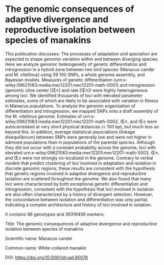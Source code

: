 # The genomic consequences of adaptive divergence and reproductive isolation between species of manakins

This publication discusses: The processes of adaptation and speciation are expected to shape genomic variation within and between diverging species. Here we analyze genomic heterogeneity of genetic differentiation and introgression in a hybrid zone between two bird species (Manacus candei and M. vitellinus) using 59 100 SNPs, a whole genome assembly, and Bayesian models. Measures of genetic differentiation (urn:x-wiley:09621083:media:mec12201:mec12201-math-0001) and introgression (genomic cline center [Œ±] and rate [Œ≤]) were highly heterogeneous among loci. We identified thousands of loci with elevated parameter estimates, some of which are likely to be associated with variation in fitness in Manacus populations. To analyze the genomic organization of differentiation and introgression, we mapped SNPs onto a draft assembly of the M. vitellinus genome. Estimates of urn:x-wiley:09621083:media:mec12201:mec12201-math-0002, Œ±, and Œ≤ were autocorrelated at very short physical distances (< 100 bp), but much less so beyond this. In addition, average statistical associations (linkage disequilibrium) between SNPs were generally low and were not higher in admixed populations than in populations of the parental species. Although they did not occur with a constant probability across the genome, loci with elevated urn:x-wiley:09621083:media:mec12201:mec12201-math-0003, Œ±, and Œ≤ were not strongly co-localized in the genome. Contrary to verbal models that predict clustering of loci involved in adaptation and isolation in discrete genomic regions, these results are consistent with the hypothesis that genetic regions involved in adaptive divergence and reproductive isolation are scattered throughout the genome. We also found that many loci were characterized by both exceptional genetic differentiation and introgression, consistent with the hypothesis that loci involved in isolation are also often characterized by a history of divergent selection. However, the concordance between isolation and differentiation was only partial, indicating a complex architecture and history of loci involved in isolation.

It contains 96 genotypes and 39319456 markers.

Title: The genomic consequences of adaptive divergence and reproductive isolation between species of manakins

Scientific name: Manacus candei

Common name: White-collared manakin

DOI: https://doi.org/10.5061/dryad.85078


